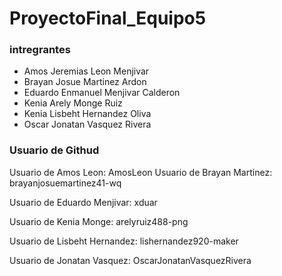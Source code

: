 # ProyectoFinal_Equipo5
### intregrantes 
- Amos Jeremias Leon Menjivar
- Brayan Josue Martinez Ardon
- Eduardo Enmanuel Menjivar Calderon
- Kenia Arely Monge Ruiz
- Kenia Lisbeht Hernandez Oliva
- Oscar Jonatan Vasquez Rivera
### Usuario de Githud
Usuario de Amos Leon: AmosLeon
Usuario de Brayan Martinez: brayanjosuemartinez41-wq

Usuario de Eduardo Menjivar: xduar

Usuario de Kenia Monge: arelyruiz488-png

Usuario de  Lisbeht Hernandez: lishernandez920-maker

Usuario de Jonatan Vasquez: OscarJonatanVasquezRivera
